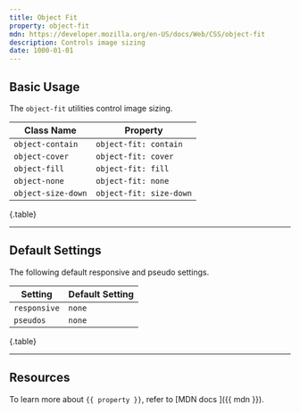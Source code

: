 ```yaml
---
title: Object Fit
property: object-fit
mdn: https://developer.mozilla.org/en-US/docs/Web/CSS/object-fit
description: Controls image sizing
date: 1000-01-01
---
```


## Basic Usage

The `object-fit` utilities control image sizing.

| Class Name         | Property                |
| ------------------ | ----------------------- |
| `object-contain`   | `object-fit: contain`   |
| `object-cover`     | `object-fit: cover`     |
| `object-fill`      | `object-fit: fill`      |
| `object-none`      | `object-fit: none`      |
| `object-size-down` | `object-fit: size-down` |

{.table}

---

## Default Settings

The following default responsive and pseudo settings.

| Setting      | Default Setting |
| ------------ | --------------- |
| `responsive` | `none`          |
| `pseudos`    | `none`          |

{.table}

---

## Resources

To learn more about `{{ property }}`, refer to [MDN docs <i class="far fa-external-link ml-6"></i>]({{ mdn }}).

